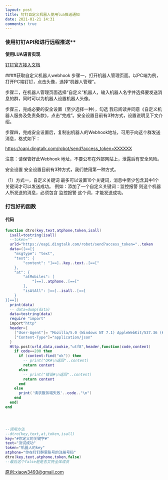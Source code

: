 ```yaml
---
layout: post
title: 钉钉自定义机器人使用lua推送通知
date: 2021-01-21 14:31
comments: true
---
```




### 使用钉钉API和进行远程推送**


**使用LUA语言实现**

[钉钉官方接入文档](https://ding-doc.dingtalk.com/doc#/serverapi2/qf2nxq "钉钉官方接入文档")

####获取自定义机器人webhook
步骤一，打开机器人管理页面。以PC端为例，打开PC端钉钉，点击头像，选择“机器人管理”。

步骤二，在机器人管理页面选择“自定义”机器人，输入机器人名字并选择要发送消息的群，同时可以为机器人设置机器人头像。

步骤三，完成必要的安全设置（至少选择一种），勾选 我已阅读并同意《自定义机器人服务及免责条款》，点击“完成”。安全设置目前有3种方式，设置说明见下文介绍。

步骤四，完成安全设置后，复制出机器人的Webhook地址，可用于向这个群发送消息，格式如下：

https://oapi.dingtalk.com/robot/send?access_token=XXXXXX

注意：请保管好此Webhook 地址，不要公布在外部网站上，泄露后有安全风险。

安全设置
安全设置目前有3种方式，我们使用第一种方式。

（1）方式一，自定义关键词
最多可以设置10个关键词，消息中至少包含其中1个关键词才可以发送成功。
例如：添加了一个自定义关键词：监控报警
则这个机器人所发送的消息，必须包含 监控报警 这个词，才能发送成功。


### 打包好的函数




#### 代码

```lua
function dtro(key,text,atphone,token,isall)
  isall=tostring(isall)
  --token=""
  urld="https://oapi.dingtalk.com/robot/send?access_token="..token
  data=([==[{
    "msgtype": "text", 
    "text": {
        "content": "]==]..key..text..[==["
    }, 
    "at": {
        "atMobiles": [
            "]==]..atphone..[==["
        ], 
        "isAtAll": ]==]..isall..[==[
    }
}]==])
  print(data)
  -- data=dump(data)
  data=tostring(data)
  require "import"
  import"http"
  header={
    ["User-Agent"]= "Mozilla/5.0 (Windows NT 7.1) AppleWebKit/537.36 (KHTML, like Gecko) Chrome/78.0.3904/developer/luoying/xiaow3493@Gmail",
    ["Content-Type"]="application/json"
  }
  Http.post(urld,data,cookie,"utf8",header,function(code,content)
    if code==200 then
      if (content:find("ok")) then
        -- print("OK#\n返回"..content)
        return content
      else
        -- print("错误#\n返回"..content)
        return content
      end
    else
      print('请求服务端失败'..code.."\n")
    end
  end)
end




--调用方法
--dtro(key,text,at,token,isall)
key="#你定义的关键字#"
text="测试成功"
token="机器人的key"
atphone="你在钉钉群里账号的注册号码"
dtro(key,text,atphone,token,false)
--最后这个false是是否艾特全体成员

```

[原创:xiaow3493@gmail.com](mailto:xiaow3493@gmail.com)

